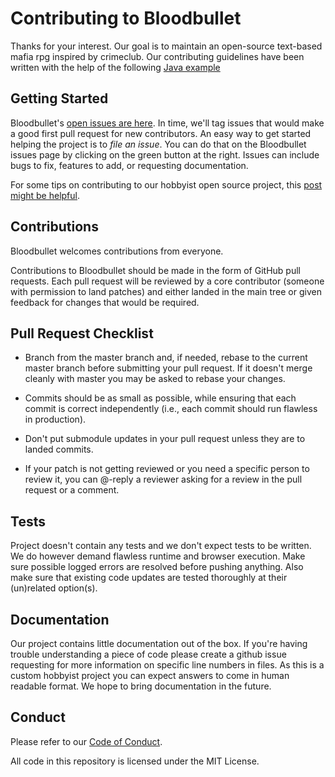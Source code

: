 # Contributing to Bloodbullet

Thanks for your interest. Our goal is to maintain an open-source text-based mafia rpg inspired by crimeclub. Our contributing guidelines have been written with the help of the following [Java example](https://alvinalexander.com/java/jwarehouse/deeplearning4j/CONTRIBUTING.md.shtml)

## Getting Started

Bloodbullet's [open issues are here](https://github.com/CodeKeySolutions/Bloodbullets/issues). In time, we'll tag issues that would make a good first pull request for new contributors. An easy way to get started helping the project is to *file an issue*. You can do that on the Bloodbullet issues page by clicking on the green button at the right. Issues can include bugs to fix, features to add, or requesting documentation.

For some tips on contributing to our hobbyist open source project, this [post might be helpful](https://github.com/CodeKeySolutions/Bloodbullets/wiki/Writing-future-compatible-code).

## Contributions

Bloodbullet welcomes contributions from everyone.

Contributions to Bloodbullet should be made in the form of GitHub pull requests. Each pull request will
be reviewed by a core contributor (someone with permission to land patches) and either landed in the
main tree or given feedback for changes that would be required.

## Pull Request Checklist

- Branch from the master branch and, if needed, rebase to the current master
  branch before submitting your pull request. If it doesn't merge cleanly with
  master you may be asked to rebase your changes.

- Commits should be as small as possible, while ensuring that each commit is
  correct independently (i.e., each commit should run flawless in production).

- Don't put submodule updates in your pull request unless they are to landed
  commits.

- If your patch is not getting reviewed or you need a specific person to review
  it, you can @-reply a reviewer asking for a review in the pull request or a
  comment.

## Tests

Project doesn't contain any tests and we don't expect tests to be written. We do however demand flawless
runtime and browser execution. Make sure possible logged errors are resolved before pushing anything.
Also make sure that existing code updates are tested thoroughly at their (un)related option(s).

## Documentation

Our project contains little documentation out of the box. If you're having trouble understanding a piece
of code please create a github issue requesting for more information on specific line numbers in files.
As this is a custom hobbyist project you can expect answers to come in human readable format. We hope to
bring documentation in the future.

## Conduct

Please refer to our [Code of Conduct](/CODE_OF_CONDUCT.md).

All code in this repository is licensed under the MIT License.
